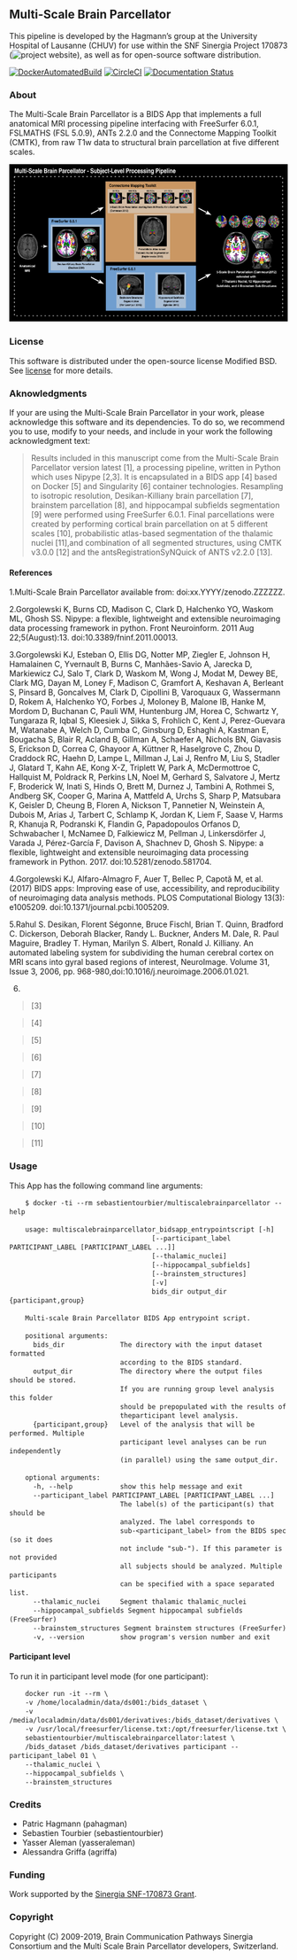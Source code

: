 ## Multi-Scale Brain Parcellator
This pipeline is developed by the Hagmann’s group at the University Hospital of Lausanne (CHUV) for use within the SNF Sinergia Project 170873 (![project website](https://sinergiaconsortium.bitbucket.io/)), as well as for open-source software distribution.

[![DockerAutomatedBuild](https://img.shields.io/docker/build/sebastientourbier/multiscalebrainparcellator.svg)](https://cloud.docker.com/repository/docker/sebastientourbier/multiscalebrainparcellator)
[![CircleCI](https://circleci.com/gh/sebastientourbier/multiscalebrainparcellator/tree/master.svg?style=shield)](https://circleci.com/gh/sebastientourbier/multiscalebrainparcellator/tree/master)
[![Documentation Status](https://readthedocs.org/projects/multiscalebrainparcellator/badge/?version=latest)](https://multiscalebrainparcellator.readthedocs.io/en/latest/?badge=latest)


### About
The Multi-Scale Brain Parcellator is a BIDS App that implements a full anatomical MRI processing pipeline interfacing with FreeSurfer 6.0.1, FSLMATHS (FSL 5.0.9), ANTs 2.2.0 and the Connectome Mapping Toolkit (CMTK), from raw T1w data to structural brain parcellation at five different scales.


![Image not found](images/multiscalebrainparcellator_888x551.png)

### License
This software is distributed under the open-source license Modified BSD. See [license](LICENSE) for more details.

### Aknowledgments

If your are using the Multi-Scale Brain Parcellator in your work, please acknowledge this software and its dependencies. To do so, we recommend you to use, modify to your needs, and include in your work the following acknowledgment text:

> Results included in this manuscript come from the Multi-Scale Brain Parcellator version latest [1], a processing pipeline, written in Python which uses Nipype [2,3]. It is encapsulated in a BIDS app [4] based on Docker [5] and Singularity [6] container technologies. Resampling to isotropic resolution, Desikan-Killiany brain parcellation [7], brainstem parcellation [8], and hippocampal subfields segmentation [9] were performed using FreeSurfer 6.0.1. Final parcellations were created by performing cortical brain parcellation on at 5 different scales [10], probabilistic atlas-based segmentation of the thalamic nuclei [11],and combination of all segmented structures, using CMTK v3.0.0 [12] and the antsRegistrationSyNQuick of ANTS v2.2.0 [13].

#### References

1.Multi-Scale Brain Parcellator available from: doi:xx.YYYY/zenodo.ZZZZZZ.

2.Gorgolewski K, Burns CD, Madison C, Clark D, Halchenko YO, Waskom ML, Ghosh SS. Nipype: a flexible, lightweight and extensible neuroimaging data processing framework in python. Front Neuroinform. 2011 Aug 22;5(August):13. doi:10.3389/fninf.2011.00013.

3.Gorgolewski KJ, Esteban O, Ellis DG, Notter MP, Ziegler E, Johnson H, Hamalainen C, Yvernault B, Burns C, Manhães-Savio A, Jarecka D, Markiewicz CJ, Salo T, Clark D, Waskom M, Wong J, Modat M, Dewey BE, Clark MG, Dayan M, Loney F, Madison C, Gramfort A, Keshavan A, Berleant S, Pinsard B, Goncalves M, Clark D, Cipollini B, Varoquaux G, Wassermann D, Rokem A, Halchenko YO, Forbes J, Moloney B, Malone IB, Hanke M, Mordom D, Buchanan C, Pauli WM, Huntenburg JM, Horea C, Schwartz Y, Tungaraza R, Iqbal S, Kleesiek J, Sikka S, Frohlich C, Kent J, Perez-Guevara M, Watanabe A, Welch D, Cumba C, Ginsburg D, Eshaghi A, Kastman E, Bougacha S, Blair R, Acland B, Gillman A, Schaefer A, Nichols BN, Giavasis S, Erickson D, Correa C, Ghayoor A, Küttner R, Haselgrove C, Zhou D, Craddock RC, Haehn D, Lampe L, Millman J, Lai J, Renfro M, Liu S, Stadler J, Glatard T, Kahn AE, Kong X-Z, Triplett W, Park A, McDermottroe C, Hallquist M, Poldrack R, Perkins LN, Noel M, Gerhard S, Salvatore J, Mertz F, Broderick W, Inati S, Hinds O, Brett M, Durnez J, Tambini A, Rothmei S, Andberg SK, Cooper G, Marina A, Mattfeld A, Urchs S, Sharp P, Matsubara K, Geisler D, Cheung B, Floren A, Nickson T, Pannetier N, Weinstein A, Dubois M, Arias J, Tarbert C, Schlamp K, Jordan K, Liem F, Saase V, Harms R, Khanuja R, Podranski K, Flandin G, Papadopoulos Orfanos D, Schwabacher I, McNamee D, Falkiewicz M, Pellman J, Linkersdörfer J, Varada J, Pérez-García F, Davison A, Shachnev D, Ghosh S. Nipype: a flexible, lightweight and extensible neuroimaging data processing framework in Python. 2017. doi:10.5281/zenodo.581704.

4.Gorgolewski KJ, Alfaro-Almagro F, Auer T, Bellec P, Capotă M, et al. (2017) BIDS apps: Improving ease of use, accessibility, and reproducibility of neuroimaging data analysis methods. PLOS Computational Biology 13(3): e1005209. doi:10.1371/journal.pcbi.1005209.

5.Rahul S. Desikan, Florent Ségonne, Bruce Fischl, Brian T. Quinn, Bradford C. Dickerson, Deborah Blacker, Randy L. Buckner, Anders M. Dale, R. Paul Maguire, Bradley T. Hyman, Marilyn S. Albert, Ronald J. Killiany. An automated labeling system for subdividing the human cerebral cortex on MRI scans into gyral based regions of interest, NeuroImage. Volume 31, Issue 3, 2006, pp. 968-980,doi:10.1016/j.neuroimage.2006.01.021.

6.

> [3]

> [4]

> [5]

> [6]

> [7]

> [8]

> [9]

> [10]

> [11]

### Usage
This App has the following command line arguments:

        $ docker -ti --rm sebastientourbier/multiscalebrainparcellator --help

        usage: multiscalebrainparcellator_bidsapp_entrypointscript [-h]
                                        [--participant_label PARTICIPANT_LABEL [PARTICIPANT_LABEL ...]]
                                        [--thalamic_nuclei]
                                        [--hippocampal_subfields]
                                        [--brainstem_structures]
                                        [-v]
                                        bids_dir output_dir {participant,group}

        Multi-scale Brain Parcellator BIDS App entrypoint script.

        positional arguments:
          bids_dir              The directory with the input dataset formatted
                                according to the BIDS standard.
          output_dir            The directory where the output files should be stored.
                                If you are running group level analysis this folder
                                should be prepopulated with the results of
                                theparticipant level analysis.
          {participant,group}   Level of the analysis that will be performed. Multiple
                                participant level analyses can be run independently
                                (in parallel) using the same output_dir.

        optional arguments:
          -h, --help            show this help message and exit
          --participant_label PARTICIPANT_LABEL [PARTICIPANT_LABEL ...]
                                The label(s) of the participant(s) that should be
                                analyzed. The label corresponds to
                                sub-<participant_label> from the BIDS spec (so it does
                                not include "sub-"). If this parameter is not provided
                                all subjects should be analyzed. Multiple participants
                                can be specified with a space separated list.
          --thalamic_nuclei     Segment thalamic thalamic_nuclei
          --hippocampal_subfields Segment hippocampal subfields (FreeSurfer)
          --brainstem_structures Segment brainstem structures (FreeSurfer)
          -v, --version         show program's version number and exit

#### Participant level
To run it in participant level mode (for one participant):

        docker run -it --rm \
        -v /home/localadmin/data/ds001:/bids_dataset \
        -v /media/localadmin/data/ds001/derivatives:/bids_dataset/derivatives \
        -v /usr/local/freesurfer/license.txt:/opt/freesurfer/license.txt \
        sebastientourbier/multiscalebrainparcellator:latest \
        /bids_dataset /bids_dataset/derivatives participant --participant_label 01 \
        --thalamic_nuclei \
        --hippocampal_subfields \
        --brainstem_structures

### Credits
* Patric Hagmann (pahagman)
* Sebastien Tourbier (sebastientourbier)
* Yasser Aleman (yasseraleman)
* Alessandra Griffa (agriffa)

### Funding
Work supported by the [Sinergia SNF-170873 Grant](http://p3.snf.ch/Project-170873).

### Copyright
Copyright (C) 2009-2019, Brain Communication Pathways Sinergia Consortium and the Multi Scale Brain Parcellator developers, Switzerland.
